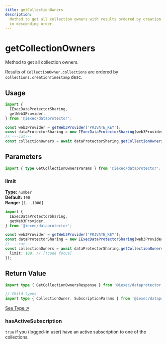 ```yaml
---
title: getCollectionOwners
description:
  Method to get all collection owners with results ordered by creation timestamp
  in descending order.
---
```


# getCollectionOwners <ChainNotSupportedBadge />

Method to get all collection owners.

Results of `CollectionOwner.collections` are ordered by
`collections.creationTimestamp` desc.

## Usage

```ts twoslash
import {
  IExecDataProtectorSharing,
  getWeb3Provider,
} from '@iexec/dataprotector';

const web3Provider = getWeb3Provider('PRIVATE_KEY');
const dataProtectorSharing = new IExecDataProtectorSharing(web3Provider);
// ---cut---
const collectionOwners = await dataProtectorSharing.getCollectionOwners();
```

## Parameters

```ts twoslash
import { type GetCollectionOwnersParams } from '@iexec/dataprotector';
```

### limit <OptionalBadge />

**Type:** `number`  
**Default:** `100`  
**Range:** `[1...1000]`

```ts twoslash
import {
  IExecDataProtectorSharing,
  getWeb3Provider,
} from '@iexec/dataprotector';

const web3Provider = getWeb3Provider('PRIVATE_KEY');
const dataProtectorSharing = new IExecDataProtectorSharing(web3Provider);
// ---cut---
const collectionOwners = await dataProtectorSharing.getCollectionOwners({
  limit: 100, // [!code focus]
});
```

## Return Value

```ts twoslash
import type { GetCollectionOwnersResponse } from '@iexec/dataprotector';

// Child types
import type { CollectionOwner, SubscriptionParams } from '@iexec/dataprotector';
```

[See Type ↗️](https://github.com/iExecBlockchainComputing/dataprotector-sdk/blob/c83e30e6ce8b55ecf8a35ecb4eb1014cd4ecefe9/packages/sdk/src/lib/types/sharingTypes.ts)

### hasActiveSubscription

`true` if you (logged-in user) have an active subscription to one of the
collections.

<script setup>
import OptionalBadge from '@/components/OptionalBadge.vue'
import ChainNotSupportedBadge from '@/components/ChainNotSupportedBadge.vue'
</script>
